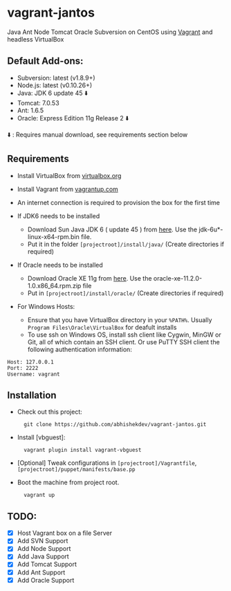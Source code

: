 vagrant-jantos
==============

Java Ant Node Tomcat Oracle Subversion on CentOS using [Vagrant](http://www.vagrantup.com) and headless VirtualBox


## Default Add-ons:
- Subversion: latest (v1.8.9+)
- Node.js: latest (v0.10.26+)
- Java: JDK 6 update 45 :arrow_down:
- Tomcat: 7.0.53
- Ant: 1.6.5
- Oracle: Express Edition 11g Release 2 :arrow_down:

:arrow_down: : Requires manual download, see requirements section below


## Requirements
* Install VirtualBox from [virtualbox.org](https://www.virtualbox.org)
* Install Vagrant from [vagrantup.com](http://www.vagrantup.com)
* An internet connection is required to provision the box for the first time
* If JDK6 needs to be installed
	
	- Download Sun Java JDK 6 ( update 45 ) from [here](http://www.oracle.com/technetwork/java/javasebusiness/downloads/java-archive-downloads-javase6-419409.html#jdk-6u45-oth-JPR). Use the jdk-6u*-linux-x64-rpm.bin file.
	- Put it in the folder `[projectroot]/install/java/` (Create directories if required)

* If Oracle needs to be installed
	
	- Download Oracle XE 11g from [here](http://www.oracle.com/technetwork/database/database-technologies/express-edition/downloads/index.html). Use the oracle-xe-11.2.0-1.0.x86_64.rpm.zip file
	- Put in `[projectroot]/install/oracle/` (Create directories if required)
	
* For Windows Hosts:
	- Ensure that you have VirtualBox directory in your `%PATH%`. Usually `Program Files\Oracle\VirtualBox` for deafult installs
	- To use ssh on Windows OS, install ssh client like Cygwin, MinGW or Git, all of which contain an SSH client. Or use PuTTY SSH client the following authentication information:
```
Host: 127.0.0.1
Port: 2222
Username: vagrant
```


## Installation
* Check out this project:

        git clone https://github.com/abhishekdev/vagrant-jantos.git

* Install [vbguest]:

        vagrant plugin install vagrant-vbguest

* [Optional] Tweak configurations in `[projectroot]/Vagrantfile`, `[projectroot]/puppet/manifests/base.pp`

* Boot the machine from project root.
		
		vagrant up


## TODO:
- [x] Host Vagrant box on a file Server
- [x] Add SVN Support
- [x] Add Node Support
- [x] Add Java Support
- [x] Add Tomcat Support
- [x] Add Ant Support
- [x] Add Oracle Support
